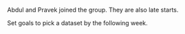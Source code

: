 Abdul and Pravek joined the group. They are also late starts.

Set goals to pick a dataset by the following week.
